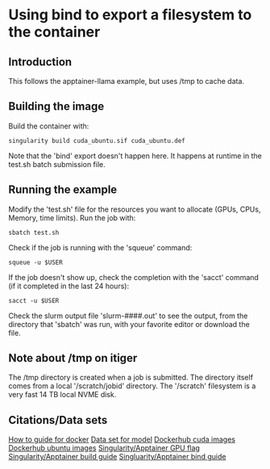 # Using bind to export a filesystem to the container
## Introduction
This follows the apptainer-llama example, but uses /tmp to cache data.

## Building the image
Build the container with:
```
singularity build cuda_ubuntu.sif cuda_ubuntu.def
```

Note that the 'bind' export doesn't happen here. It happens at runtime in the test.sh batch submission file.

## Running the example
Modify the 'test.sh' file for the resources you want to allocate (GPUs, CPUs, Memory, time limits). Run the job with:
```
sbatch test.sh
```

Check if the job is running with the 'squeue' command:
```
squeue -u $USER
```

If the job doesn't show up, check the completion with the 'sacct' command (if it completed in the last 24 hours):
```
sacct -u $USER
```

Check the slurm output file 'slurm-####.out' to see the output, from the directory that 'sbatch' was run, with your favorite editor or download the file.

## Note about /tmp on itiger
The /tmp directory is created when a job is submitted. The directory itself comes from a local '/scratch/jobid' directory. The '/scratch' filesystem is a very fast 14 TB local NVME disk. 

## Citations/Data sets
[How to guide for docker](https://ralph.blog.imixs.com/2024/03/19/how-to-run-llms-in-a-docker-container/)
[Data set for model](https://huggingface.co/TheBloke/Llama-2-7B-Chat-GGUF)
[Dockerhub cuda images](https://hub.docker.com/r/nvidia/cuda)
[Dockerhub ubuntu images](https://hub.docker.com/_/ubuntu/)
[Singularity/Apptainer GPU flag](https://apptainer.org/docs/user/1.0/gpu.html)
[Singularity/Apptainer build guide](https://apptainer.org/docs/user/1.0/build_a_container.html)
[Singluarity/Apptainer bind guide](https://apptainer.org/docs/user/main/bind_paths_and_mounts.html)

